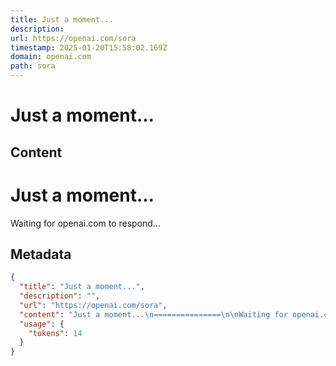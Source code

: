 ```yaml
---
title: Just a moment...
description: 
url: https://openai.com/sora
timestamp: 2025-01-20T15:58:02.169Z
domain: openai.com
path: sora
---
```


# Just a moment...



## Content

Just a moment...
===============

Waiting for openai.com to respond...

## Metadata

```json
{
  "title": "Just a moment...",
  "description": "",
  "url": "https://openai.com/sora",
  "content": "Just a moment...\n===============\n\nWaiting for openai.com to respond...",
  "usage": {
    "tokens": 14
  }
}
```
